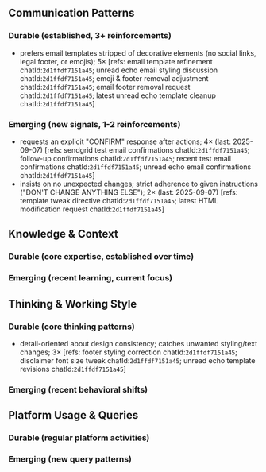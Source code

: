 ## Communication Patterns
### Durable (established, 3+ reinforcements)
- prefers email templates stripped of decorative elements (no social links, legal footer, or emojis); 5× [refs: email template refinement chatId:`2d1ffdf7151a45`; unread echo email styling discussion chatId:`2d1ffdf7151a45`; emoji & footer removal adjustment chatId:`2d1ffdf7151a45`; email footer removal request chatId:`2d1ffdf7151a45`; latest unread echo template cleanup chatId:`2d1ffdf7151a45`]

### Emerging (new signals, 1-2 reinforcements)
- requests an explicit "CONFIRM" response after actions; 4× (last: 2025-09-07) [refs: sendgrid test email confirmations chatId:`2d1ffdf7151a45`; follow-up confirmations chatId:`2d1ffdf7151a45`; recent test email confirmations chatId:`2d1ffdf7151a45`; unread echo email confirmations chatId:`2d1ffdf7151a45`]
- insists on no unexpected changes; strict adherence to given instructions ("DON'T CHANGE ANYTHING ELSE"); 2× (last: 2025-09-07) [refs: template tweak directive chatId:`2d1ffdf7151a45`; latest HTML modification request chatId:`2d1ffdf7151a45`]

## Knowledge & Context
### Durable (core expertise, established over time)

### Emerging (recent learning, current focus)

## Thinking & Working Style
### Durable (core thinking patterns)
- detail-oriented about design consistency; catches unwanted styling/text changes; 3× [refs: footer styling correction chatId:`2d1ffdf7151a45`; disclaimer font size tweak chatId:`2d1ffdf7151a45`; unread echo template revisions chatId:`2d1ffdf7151a45`]

### Emerging (recent behavioral shifts)

## Platform Usage & Queries
### Durable (regular platform activities)

### Emerging (new query patterns)